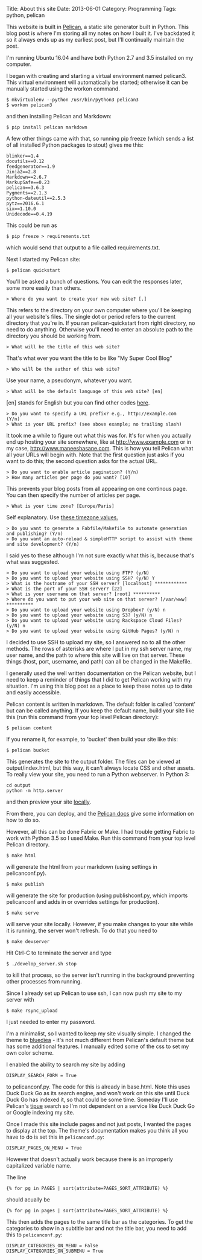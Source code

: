 Title: About this site
Date: 2013-06-01
Category: Programming
Tags: python, pelican

This website is built in [Pelican](http://docs.getpelican.com/en/3.6.3/index.html), a static site generator built in Python.  This blog post is where I'm storing all my notes on how I built it.  I've backdated it so it always ends up as my earliest post, but I'll continually maintain the post.

I'm running Ubuntu 16.04 and have both Python 2.7 and 3.5 installed on my computer.

I began with creating and starting a virtual environment named pelican3. This virtual environment will automatically be started; otherwise it can be manually started using the workon command.

```
$ mkvirtualenv --python /usr/bin/python3 pelican3
$ workon pelican3
```

and then installing Pelican and Markdown:

```
$ pip install pelican markdown
```
A few other things came with that, so running pip freeze (which sends a list of all installed Python packages to stout) gives me this:

```
blinker==1.4
docutils==0.12
feedgenerator==1.9
Jinja2==2.8
Markdown==2.6.7
MarkupSafe==0.23
pelican==3.6.3
Pygments==2.1.3
python-dateutil==2.5.3
pytz==2016.6.1
six==1.10.0
Unidecode==0.4.19
```

This could be run as 

```
$ pip freeze > requirements.txt
```

which would send that output to a file called requirements.txt.

Next I started my Pelican site:

```
$ pelican quickstart
```

You'll be asked a bunch of questions. You can edit the responses later, some more easily than others.

```
> Where do you want to create your new web site? [.] 
```

This refers to the directory on your own computer where you'll be keeping all your website's files.  The single dot or period refers to the current directory that you're in. If you ran pelican-quickstart from right directory, no need to do anything.  Otherwise you'll need to enter an absolute path to the directory you should be working from.

```
> What will be the title of this web site? 
```

That's what ever you want the title to be like "My Super Cool Blog"

```
> Who will be the author of this web site? 
```

Use your name, a pseudonym, whatever you want.

```
> What will be the default language of this web site? [en] 
```
[en] stands for English but you can find other codes [here](http://www.w3schools.com/tags/ref_language_codes.asp).

```
> Do you want to specify a URL prefix? e.g., http://example.com   (Y/n) 
> What is your URL prefix? (see above example; no trailing slash)
```

It took me a while to figure out what this was for.  It's for when you actually end up hosting your site somewhere, like at http://www.example.com or in my case, http://www.maneeshasane.com.  This is how you tell Pelican what all your URLs will begin with.  Note that the first question just asks if you want to do this; the second question asks for the actual URL.

```
> Do you want to enable article pagination? (Y/n) 
> How many articles per page do you want? [10] 
```

This prevents your blog posts from all appearing on one continous page. You can then specify the number of articles per page.

```
> What is your time zone? [Europe/Paris]
```

Self explanatory.  Use [these timezone values.](https://en.wikipedia.org/wiki/List_of_tz_database_time_zones)


```
> Do you want to generate a Fabfile/Makefile to automate generation and publishing? (Y/n) 
> Do you want an auto-reload & simpleHTTP script to assist with theme and site development? (Y/n) 
```
I said yes to these although I'm not sure exactly what this is, because that's what was suggested.

```
> Do you want to upload your website using FTP? (y/N) 
> Do you want to upload your website using SSH? (y/N) Y
> What is the hostname of your SSH server? [localhost] ************
> What is the port of your SSH server? [22] 
> What is your username on that server? [root] **********
> Where do you want to put your web site on that server? [/var/www] **********
> Do you want to upload your website using Dropbox? (y/N) n
> Do you want to upload your website using S3? (y/N) n
> Do you want to upload your website using Rackspace Cloud Files? (y/N) n
> Do you want to upload your website using GitHub Pages? (y/N) n
```

I decided to use SSH to upload my site, so I answered no to all the other methods.  The rows of asterisks are where I put in my ssh server name, my user name, and the path to where this site will live on that server.  These things (host, port, username, and path) can all be changed in the Makefile.


I generally used the well written documentation on the Pelican website, but I need to keep a reminder of things that I did to get Pelican working with my situation.  I'm using this blog post as a place to keep these notes up to date and easily accessible.

Pelican content is written in markdown. The default folder is called 'content' but can be called anything. If you keep the default name, build your site like this (run this command from your top level Pelican directory):

```
$ pelican content
```

If you rename it, for example, to 'bucket' then build your site like this:

```
$ pelican bucket
```

This generates the site to the output folder. The files can be viewed at output/index.html, but this way, it can't always locate CSS and other assets.  To really view your site, you need to run a Python webserver.  In Python 3:

```
cd output
python -m http.server
```
and then preview your site [locally](http://localhost:8000).

From there, you can deploy, and the [Pelican docs](http://docs.getpelican.com/en/stable/publish.html#deployment) give some information on how to do so.


However, all this can be done Fabric or Make.  I had trouble getting Fabric to work with Python 3.5 so I used Make. Run this command from your top level Pelican directory.

```
$ make html
```

will generate the html from your markdown (using settings in pelicanconf.py).

```
$ make publish
```

will generate the site for production (using publishconf.py, which imports pelicanconf and adds in or overrides settings for production).

```
$ make serve
```


will serve your site locally.  However, if you make changes to your site while it is running, the server won't refresh. To do that you need to

```
$ make devserver
```

Hit Ctrl-C to terminate the server and type

```
$ ./develop_server.sh stop
```

to kill that process, so the server isn't running in the background preventing other processes from running.


Since I already set up Pelican to use ssh, I can now push my site to my server with

```
$ make rsync_upload 
```

I just needed to enter my password.

I'm a minimalist, so I wanted to keep my site visually simple.  I changed the theme to [bluediea](https://github.com/blueicefield/pelican-blueidea) - it's not much different from Pelican's default theme but has some additional features. I manually edited some of the css to set my own color scheme.

I enabled the ability to search my site by adding 

```
DISPLAY_SEARCH_FORM = True
```

to pelicanconf.py. The code for this is already in base.html.  Note this uses Duck Duck Go as its search engine, and won't work on this site until Duck Duck Go has indexed it, so that could be some time.  Someday I'll use Pelican's [tipue](http://www.tipue.com/search/) search so I'm not dependent on a service like Duck Duck Go or Google indexing my site.

Once I made this site include pages and not just posts, I wanted the pages to display at the top. The theme's documentation makes you think all you have to do is set this in `pelicanconf.py`:

```
DISPLAY_PAGES_ON_MENU = True
```

However that doesn't actually work because there is an improperly capitalized variable name.  

The line 

```
{% for pg in PAGES | sort(attribute=PAGES_SORT_ATTRIBUTE) %}
```

should acually be 

```
{% for pg in pages | sort(attribute=PAGES_SORT_ATTRIBUTE) %}
```

This then adds the pages to the same title bar as the categories.  To get the categories to show in a subtitle bar and not the title bar, you need to add this to `pelicanconf.py`:

```
DISPLAY_CATEGORIES_ON_MENU = False
DISPLAY_CATEGORIES_ON_SUBMENU = True
```












